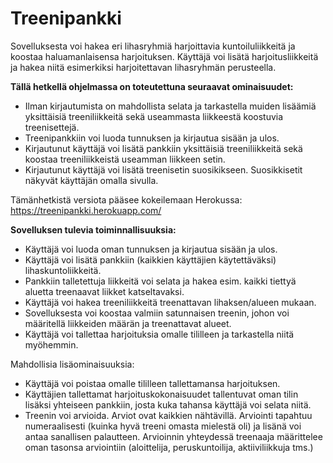 # Treenipankki

Sovelluksesta voi hakea eri lihasryhmiä harjoittavia kuntoiluliikkeitä ja koostaa haluamanlaisensa harjoituksen. Käyttäjä voi lisätä harjoitusliikkeitä ja hakea niitä esimerkiksi harjoitettavan lihasryhmän perusteella.

**Tällä hetkellä ohjelmassa on toteutettuna seuraavat ominaisuudet:**

* Ilman kirjautumista on mahdollista selata ja tarkastella muiden lisäämiä yksittäisiä treeniliikkeitä sekä useammasta liikkeestä koostuvia treenisettejä.
* Treenipankkiin voi luoda tunnuksen ja kirjautua sisään ja ulos.
* Kirjautunut käyttäjä voi lisätä pankkiin yksittäisiä treeniliikkeitä sekä koostaa treeniliikkeistä useamman liikkeen setin.
* Kirjautunut käyttäjä voi lisätä treenisetin suosikikseen. Suosikkisetit näkyvät käyttäjän omalla sivulla. 

Tämänhetkistä versiota pääsee kokeilemaan Herokussa: https://treenipankki.herokuapp.com/

**Sovelluksen tulevia toiminnallisuuksia:**

* Käyttäjä voi luoda oman tunnuksen ja kirjautua sisään ja ulos.
* Käyttäjä voi lisätä pankkiin (kaikkien käyttäjien käytettäväksi) lihaskuntoliikkeitä.
* Pankkiin talletettuja liikkeitä voi selata ja hakea esim. kaikki tiettyä aluetta treenaavat liikket katseltavaksi.
* Käyttäjä voi hakea treeniliikkeitä treenattavan lihaksen/alueen mukaan.
* Sovelluksesta voi  koostaa valmiin satunnaisen treenin, johon voi määritellä liikkeiden määrän ja treenattavat alueet.
* Käyttäjä voi tallettaa harjoituksia omalle tililleen ja tarkastella niitä myöhemmin.

Mahdollisia lisäominaisuuksia:
* Käyttäjä voi poistaa omalle tililleen tallettamansa harjoituksen.
* Käyttäjien tallettamat harjoituskokonaisuudet tallentuvat oman tilin lisäksi yhteiseen pankkiin, josta kuka tahansa käyttäjä voi selata niitä.
* Treenin voi arvioida. Arviot ovat kaikkien nähtävillä. Arviointi tapahtuu numeraalisesti (kuinka hyvä treeni omasta mielestä oli) ja lisänä voi antaa sanallisen palautteen. Arvioinnin yhteydessä treenaaja määrittelee oman tasonsa arviointiin (aloittelija, peruskuntoilija, aktiiviliikkuja tms.)


